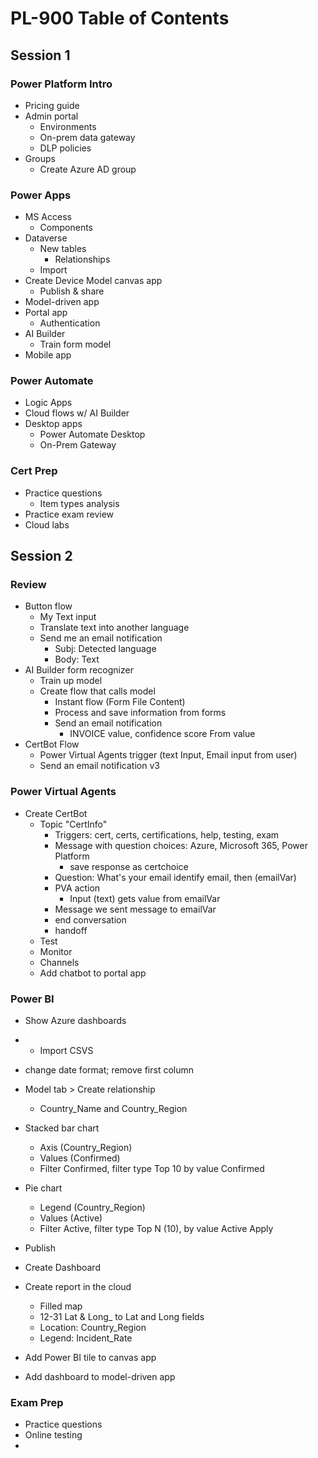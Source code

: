 # PL-900 Table of Contents

## Session 1

### Power Platform Intro

* Pricing guide
* Admin portal
  * Environments
  * On-prem data gateway
  * DLP policies
* Groups
  * Create Azure AD group

### Power Apps

* MS Access
  * Components
* Dataverse
  * New tables
    * Relationships
  * Import
* Create Device Model canvas app
  * Publish & share
* Model-driven app
* Portal app
  * Authentication
* AI Builder
  * Train form model
* Mobile app

### Power Automate

* Logic Apps
* Cloud flows w/ AI Builder
* Desktop apps
  * Power Automate Desktop
  * On-Prem Gateway

### Cert Prep

* Practice questions
  * Item types analysis
* Practice exam review
* Cloud labs

## Session 2

### Review

* Button flow
  * My Text input
  * Translate text into another language
  * Send me an email notification
    * Subj: Detected language
    * Body: Text
* AI Builder form recognizer
  * Train up model
  * Create flow that calls model
    * Instant flow (Form File Content)
    * Process and save information from forms
    * Send an email notification
      * INVOICE value, confidence score From value
* CertBot Flow
  * Power Virtual Agents trigger (text Input, Email input from user)
  * Send an email notification v3

### Power Virtual Agents

* Create CertBot
  * Topic "CertInfo"
    * Triggers: cert, certs, certifications, help, testing, exam
    * Message with question choices: Azure, Microsoft 365, Power Platform
      * save response as certchoice
    * Question: What's your email identify email, then (emailVar)
    * PVA action
      * Input (text) gets value from emailVar
    * Message we sent message to emailVar
    * end conversation
    * handoff
  * Test
  * Monitor
  * Channels
  * Add chatbot to portal app

### Power BI

* Show Azure dashboards
* * Import CSVS
* change date format; remove first column
* Model tab > Create relationship

  * Country_Name and Country_Region
* Stacked bar chart

  * Axis (Country_Region)
  * Values (Confirmed)
  * Filter Confirmed, filter type Top 10 by value Confirmed
* Pie chart

  * Legend (Country_Region)
  * Values (Active)
  * Filter Active, filter type Top N (10), by value Active Apply
* Publish
* Create Dashboard
* Create report in the cloud

  * Filled map
  * 12-31 Lat & Long_ to Lat and Long fields
  * Location: Country_Region
  * Legend: Incident_Rate
* Add Power BI tile to canvas app
* Add dashboard to model-driven app

### Exam Prep

* Practice questions
* Online testing
*

